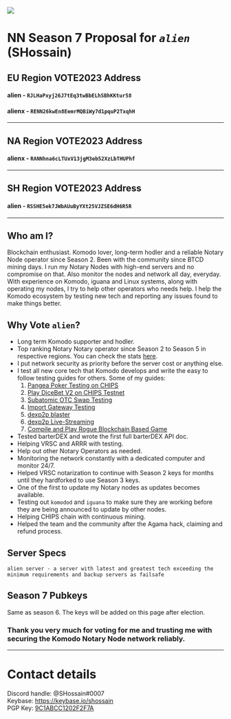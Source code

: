 ![](https://www.telegraph.co.uk/content/dam/tv/2021/01/28/TELEMMGLPICT000248682950_trans_NvBQzQNjv4BqpVlberWd9EgFPZtcLiMQfyf2A9a6I9YchsjMeADBa08.jpeg?imwidth=720)

# NN Season 7 Proposal for *`alien`* (SHossain)

## EU Region VOTE2023 Address
#### alien - `RJLHaPxyj26J7tEq3twBbELhSBhKKtur58`
#### alienx - `RENN26kwEn8EemrMQBiWy7d1pquP2TxqhH`
---
## NA Region VOTE2023 Address
#### alienx - `RANNhna6cLTUxV13jgM3eb52XzLbTHUPhf`
---
## SH Region VOTE2023 Address
#### alien - `RSSHE5ek7JWbAUuByYXt25VJZSE6dH6R5R`
---
## Who am I?
Blockchain enthusiast. Komodo lover, long-term hodler and a reliable Notary Node operator since Season 2. Been with the community since BTCD mining days. I run my Notary Nodes with high-end servers and no compromise on that. Also monitor the nodes and network all day, everyday. With experience on Komodo, iguana and Linux systems, along with operating my nodes, I try to help other operators who needs help. I help the Komodo ecosystem by testing new tech and reporting any issues found to make things better.

## Why Vote `alien`?
- Long term Komodo supporter and hodler.
- Top ranking Notary Notary operator since Season 2 to Season 5 in respective regions. You can check the stats [here](https://komodostats.com/nn).
- I put network security as priority before the server cost or anything else.
- I test all new core tech that Komodo develops and write the easy to follow testing guides for others. Some of my guides: 
	1. [Pangea Poker Testing on CHIPS](https://gist.github.com/himu007/753c1db1002c87c3104d247de2e73411)  
	2. [Play DiceBet V2 on CHIPS Testnet](https://gist.github.com/himu007/8417d72bf5fd4593b08d8c683cdc2df3)  
	3. [Subatomic OTC Swap Testing](https://gist.github.com/himu007/add3181427bb53ab5dc5160537f0c238)  
	4. [Import Gateway Testing](https://gist.github.com/himu007/5b61ebb330ee46c4c1f7518d34e30d42)  
	5. [dexp2p blaster](https://gist.github.com/himu007/c301e69883556d595bfbcb672149783d)  
	6. [dexp2p Live-Streaming](https://techloverhd.com/2020/01/use-komodo-dexp2p-tech-for-live-streaming/)  
	7. [Compile and Play Rogue Blockchain Based Game](https://gist.github.com/himu007/93e77004490f4716a523d2a0daaf0d37)  
- Tested barterDEX and wrote the first full barterDEX API doc.
- Helping VRSC and ARRR with testing.
- Help out other Notary Operators as needed.
- Monitoring the network constantly with a dedicated computer and monitor 24/7.
- Helped VRSC notarization to continue with Season 2 keys for months until they hardforked to use Season 3 keys.
- One of the first to update my Notary nodes as updates becomes available.
- Testing out `komodod` and `iguana` to make sure they are working before they are being announced to update by other nodes.
- Helping CHIPS chain with continuous mining.
- Helped the team and the community after the Agama hack, claiming and refund process.

## Server Specs
```
alien server - a server with latest and greatest tech exceeding the minimum requirements and backup servers as failsafe
```

## Season 7 Pubkeys
Same as season 6. The keys will be added on this page after election.

### Thank you very much for voting for me and trusting me with securing the Komodo Notary Node network reliably.
---
# Contact details
Discord handle: @SHossain#0007  
Keybase: https://keybase.io/shossain  
PGP Key: [9C1ABCC1202F2F7A](https://keybase.io/shossain/pgp_keys.asc)   
